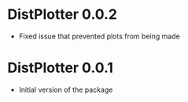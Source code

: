 # DistPlotter 0.0.2

- Fixed issue that prevented plots from being made

# DistPlotter 0.0.1

- Initial version of the package
